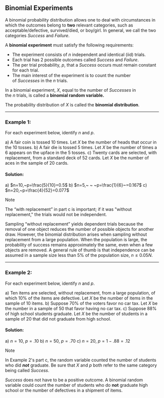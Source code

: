 ## Binomial Experiments

A binomial probability distribution allows one to deal with circumstances in which the outcomes belong to **two** relevant categories, such as acceptable/defective, survived/died, or boy/girl. In general, we call the two categories _Success_ and _Failure_.

A **binomial experiment** must satisfy the following requirements:
- The experiment consists of $n$ independent and identical (iid) trials.
- Each trial has 2 possible outcomes called _Success_ and _Failure_.
- The per trial probability, $p$, that a _Success_ occurs must remain constant for each trial.
- The main interest of the experiment is to count the number of _Successes_ in the $n$ trials.

In a binomial experiment, $X$, equal to the number of _Successes_ in the $n$ trials, is called a **binomial random variable.**

The probability distribution of $X$ is called the **binomial distribution**.

- - -

### Example 1:

For each experiment below, identify $n$ and $p$.

a) A fair coin is tossed 10 times. Let $X$ be the number of heads that occur in the 10 tosses.
b) A fair die is tossed 5 times. Let $X$ be the number of times a 6 appears on the upface in the 5 tosses.
c) Twenty cards are selected, with replacement, from a standard deck of 52 cards. Let $X$ be the number of aces in the sample of 20 cards.
#### Solution:

a) $n=10,~p=\frac{5}{10}=0.5$
b) $n=5,~ ~ ~p=\frac{1}{6}~=0.167$
c) $n=20,~p=\frac{4}{52}=0.077$

> [!note] 
> The “with replacement” in part c is important; if it was "without replacement," the trials would not be independent.
> 
> Sampling “without replacement” yields dependent trials because the removal of one object reduces the number of possible objects for another draw. However, the binomial distribution arises when sampling without replacement from a large population. When the population is large, the probability of success remains approximately the same, even when a few objects are removed. A general rule of thumb is that independence can be assumed in a sample size less than 5% of the population size, $n\leq 0.05N$.

- - -

### Example 2:

For each experiment below, identify $n$ and $p$.

a) Ten items are selected, without replacement, from a large population, of which 10% of the items are defective. Let $X$ be the number of items in the sample of 10 items.
b) Suppose 70% of the voters favor no car tax. Let $X$ be the number in a sample of 50 that favor having no car tax.
c) Suppose 88% of high school students graduate. Let $X$ be the number of students in a sample of 20 that did not graduate from high school.

#### Solution:

a) $n=10,~p=.10$
b) $n=50,~p=.70$
c) $n=20,~p=1-.88=.12$

> [!note]
>In Example 2's part c, the random variable counted the number of students who did **_not_** graduate. Be sure that $X$ and $p$ both refer to the same category being called _Success_.
>
>_Success_ does not have to be a positive outcome. A binomial random variable could count the number of students who do **not** graduate high school or the number of defectives in a shipment of items.








